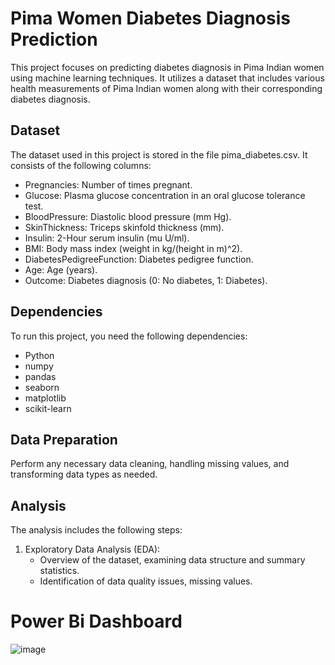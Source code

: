 #  Pima Women Diabetes Diagnosis Prediction
This project focuses on predicting diabetes diagnosis in Pima Indian women using machine learning techniques. It utilizes a dataset that includes various health measurements of Pima Indian women along with their corresponding diabetes diagnosis.

## Dataset
The dataset used in this project is stored in the file pima_diabetes.csv. It consists of the following columns:

- Pregnancies: Number of times pregnant.
- Glucose: Plasma glucose concentration in an oral glucose tolerance test.
- BloodPressure: Diastolic blood pressure (mm Hg).
- SkinThickness: Triceps skinfold thickness (mm).
- Insulin: 2-Hour serum insulin (mu U/ml).
- BMI: Body mass index (weight in kg/(height in m)^2).
- DiabetesPedigreeFunction: Diabetes pedigree function.
- Age: Age (years).
- Outcome: Diabetes diagnosis (0: No diabetes, 1: Diabetes).
  
## Dependencies
To run this project, you need the following dependencies:

- Python
- numpy
- pandas
- seaborn
- matplotlib
- scikit-learn

## Data Preparation
Perform any necessary data cleaning, handling missing values, and transforming data types as needed.

## Analysis

The analysis includes the following steps:

1. Exploratory Data Analysis (EDA):
   - Overview of the dataset, examining data structure and summary statistics.
   - Identification of data quality issues, missing values.


# Power Bi Dashboard
![image](https://github.com/AmiraQadry/MeriSKILL-Intern/blob/main/Sales%20Data%20Analysis/Sales%20Data%20Analysis%20Power%20Bi.png)
